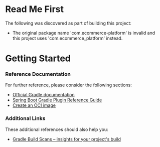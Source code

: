 # Read Me First
The following was discovered as part of building this project:

* The original package name 'com.ecommerce-platform' is invalid and this project uses 'com.ecommerce_platform' instead.

# Getting Started

### Reference Documentation
For further reference, please consider the following sections:

* [Official Gradle documentation](https://docs.gradle.org)
* [Spring Boot Gradle Plugin Reference Guide](https://docs.spring.io/spring-boot/3.4.0-M1/gradle-plugin)
* [Create an OCI image](https://docs.spring.io/spring-boot/3.4.0-M1/gradle-plugin/packaging-oci-image.html)

### Additional Links
These additional references should also help you:

* [Gradle Build Scans – insights for your project's build](https://scans.gradle.com#gradle)

